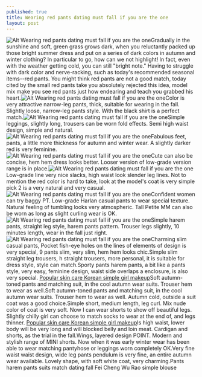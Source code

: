 ```yaml
---
published: true
title: Wearing red pants dating must fall if you are the one
layout: post
---
```

![Alt Wearing red pants dating must fall if you are the one](https://c2.staticflickr.com/2/1520/25589170061_586106c706_z.jpg)Gradually in the sunshine and soft, green grass grows dark, when you reluctantly packed up those bright summer dress and put on a series of dark colors in autumn and winter clothing? In particular to go, how can we not highlight! In fact, even with the weather getting cold, you can still \"bright note.\" Having to struggle with dark color and nerve-racking, such as today\'s recommended seasonal items--red pants. You might think red pants are not a good match, today cited by the small red pants take you absolutely rejected this idea, model mix make you see red pants just how endearing and teach you grabbed his heart.![Alt Wearing red pants dating must fall if you are the one](https://c2.staticflickr.com/2/1487/25655678156_a15e0b5060_z.jpg)Color is very attractive narrow-leg pants, thick, suitable for wearing in the fall. Slightly loose, narrow-leg pants style. With the black shirt is a perfect match.![Alt Wearing red pants dating must fall if you are the one](https://c2.staticflickr.com/2/1555/25051338914_a4e07cc94f_z.jpg)Simple leggings, slightly long, trousers can be worn fold effects. Semi high waist design, simple and natural.![Alt Wearing red pants dating must fall if you are the one](https://c2.staticflickr.com/2/1571/25681876965_34395b3085_z.jpg)Fabulous feet, pants, a little more thickness for autumn and winter wear. A slightly darker red is very feminine.![Alt Wearing red pants dating must fall if you are the one](https://c2.staticflickr.com/2/1505/25563157292_9cb54c1cd0_z.jpg)Cute can also be concise, hem hem dress looks better. Looser version of low-grade version range is in place.![Alt Wearing red pants dating must fall if you are the one](https://c2.staticflickr.com/2/1609/25055153203_49074b778a_z.jpg)Low-grade line very nice slacks, high waist look slender leg lines. Not to mention the red color is hard to take, look at the model\'s coat is very simple pick 2 is a very natural and very casual.![Alt Wearing red pants dating must fall if you are the one](https://c2.staticflickr.com/2/1635/25589224471_dc06b6c2d1_z.jpg)Confident women can try baggy PT. Low-grade Harlan casual pants to wear special texture. Natural feeling of tumbling looks very atmospheric. Tall Petite MM can also be worn as long as slight curling wear is OK.![Alt Wearing red pants dating must fall if you are the one](https://c2.staticflickr.com/2/1707/25589232371_3036a95f07_z.jpg)Simple harem pants, straight leg style, harem pants pattern. Trouser legs slightly, 10 minutes length, wear in the fall just right.![Alt Wearing red pants dating must fall if you are the one](https://c2.staticflickr.com/2/1455/25589240701_96e94b2def_z.jpg)Charming slim casual pants, Pocket fish-eye holes on the lines of elements of design is very special, 9 pants slim, very slim, hem hem looks chic.Simple slim straight leg trousers, h straight trousers, more personal, it is suitable for dress style, style can match.Sporty pants harem pants, a bit like a pants style, very easy, feminine design, waist side overlaps a enclosure, is also very special. [Popular skin care Korean simple girl makeup](http://best-iphone-cases.webnode.com/news/popular-skin-care-korean-simple-girl-makeup/)Soft autumn-toned pants and matching suit, in the cool autumn wear suits. Trouser hem to wear as well.Soft autumn-toned pants and matching suit, in the cool autumn wear suits. Trouser hem to wear as well. Autumn cold, outside a suit coat was a good choice.Simple short, medium length, leg curl. Mix nude color of coat is very soft. Now I can wear shorts to show off beautiful legs. Slightly chilly girl can choose to match socks to wear at the end of, and legs thinner. [Popular skin care Korean simple girl makeup](http://best-iphone-cases.webnode.com/news/popular-skin-care-korean-simple-girl-makeup/)Is high waist, lower body will be very long and will blocked belly and loin meat. Cardigan and shorts, as the trial in the fall.Wings, layered design POINT. Modern and stylish range of MINI shorts. Now when it was early winter wear has been able to wear matching pantyhose or leggings worn completely OK.Very fine waist waist design, wide leg pants pendulum is very fine, an entire autumn wear available. Lovely shape, with soft white coat, very charming.Pants harem pants suits match dating fall Fei Cheng Wu Rao simple blouse